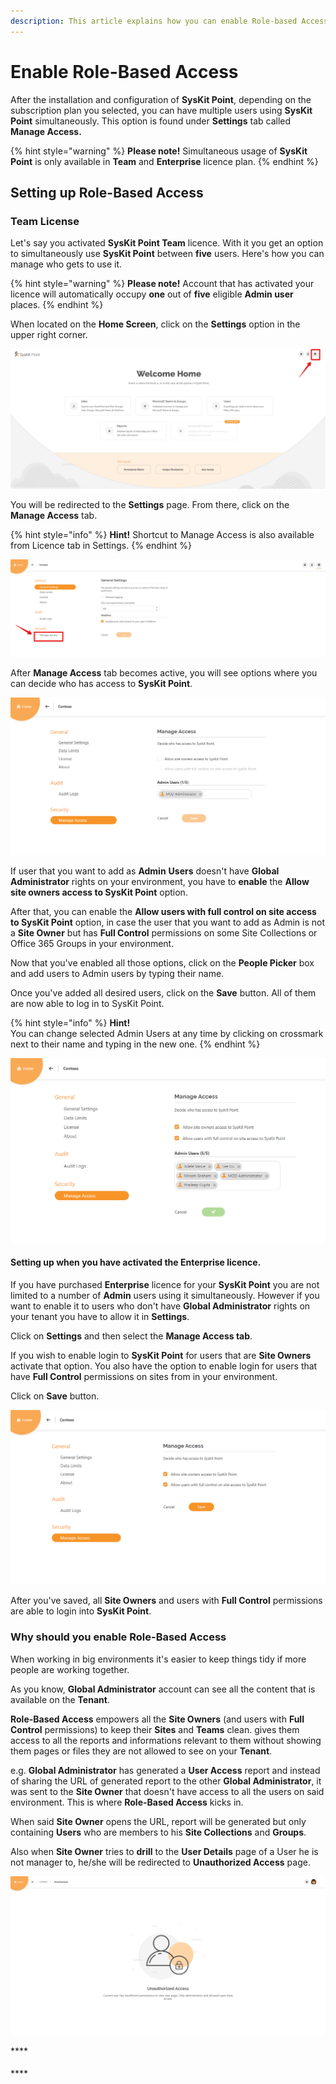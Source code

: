 ```yaml
---
description: This article explains how you can enable Role-based Access in SysKit Point.
---
```


# Enable Role-Based Access

After the installation and configuration of **SysKit Point**, depending on the subscription plan you selected, you can have multiple users using **SysKit Point** simultaneously. This option is found under **Settings** tab called **Manage Access.**

{% hint style="warning" %}
**Please note!**                                                                                                                                       Simultaneous usage of **SysKit Point** is only available in **Team** and **Enterprise** licence plan. 
{% endhint %}

## Setting up Role-Based Access

### Team License

Let's say you activated **SysKit Point Team** licence. With it you get an option to simultaneously use **SysKit Point** between **five** users. Here's how you can manage who gets to use it.

{% hint style="warning" %}
**Please note!**                                                                                                                                                                 Account that has activated your licence will automatically occupy **one** out of **five** eligible **Admin user** places.
{% endhint %}

When located on the **Home Screen**, click on the **Settings** option in the upper right corner.

![Clicking on settings from home screen](../.gitbook/assets/enable_role_based_access_1.png)

You will be redirected to the **Settings** page. From there, click on the **Manage Access** tab.

{% hint style="info" %}
**Hint!**                                                                                                                                                                      Shortcut to Manage Access is also available from Licence tab in Settings.
{% endhint %}

![Settings page overview](../.gitbook/assets/enable_role_based_access_2.png)

After **Manage Access** tab becomes active, you will see options where you can decide who has access to **SysKit Point**.

![Settings screen - Manage Access tab](../.gitbook/assets/enable_role_based_access_3.png)

If user that you want to add as **Admin** **Users** doesn't have **Global Administrator** rights on your environment, you have to **enable** the **Allow site owners access to SysKit Point** option.

After that, you can enable the **Allow users with full control on site access to SysKit Point** option, in case the user that you want to add as Admin is not a **Site Owner** but has **Full Control** permissions on some Site Collections or Office 365 Groups in your environment.

Now that you've enabled all those options, click on the **People Picker** box and add users to Admin users by typing their name.

Once you've added all desired users, click on the **Save** button. All of them are now able to log in to SysKit Point.

{% hint style="info" %}
**Hint!**  
You can change selected Admin Users at any time by clicking on crossmark next to their name and typing in the new one.
{% endhint %}

![Manage access - options enabled and users added](../.gitbook/assets/enable_role_based_access_4.png)

#### Setting up when you have activated the Enterprise licence.

If you have purchased **Enterprise** licence for your **SysKit Point** you are not limited to a number of **Admin** users using it simultaneously. However if you want to enable it to users who don't have **Global Administrator** rights on your tenant you have to allow it in **Settings**.

Click on **Settings** and then select the **Manage Access tab**. 

If you wish to enable login to **SysKit Point** for users that are **Site Owners** activate that option. You also have the option to enable login for users that have **Full Control** permissions on sites from in your environment.

Click on **Save** button.

![Manage access - Enterprise Licence edition](../.gitbook/assets/enable_role_based_access_5.png)

After you've saved, all **Site Owners** and users with **Full Control** permissions are able to login into **SysKit Point**.

### Why should you enable Role-Based Access

When working in big environments it's easier to keep things tidy if more people are working together.

As you know, **Global Administrator** account can see all the content that is available on the **Tenant**.

**Role-Based Access** empowers all the **Site Owners** \(and users with **Full Control** permissions\) to keep their **Sites** and **Teams** clean. gives them access to all the reports and informations relevant to them without showing them pages or files they are not allowed to see on your **Tenant**. 

e.g. **Global Administrator** has generated a **User Access** report and instead of sharing the URL of generated report to the other **Global Administrator**, it was sent to the **Site Owner** that doesn't have access to all the users on said environment. This is where **Role-Based Access** kicks in.

When said **Site Owner** opens the URL, report will be generated but only containing **Users** who are members to his **Site Collections** and **Groups**. 

Also when **Site Owner** tries to **drill** to the **User Details** page of a User he is not manager to, he/she will be redirected to **Unauthorized Access** page.

![Unauthorized access page](../.gitbook/assets/enable_role_based_access_6.png)



\*\*\*\*

#### 

\*\*\*\*

